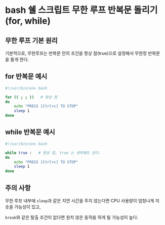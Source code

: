 # bash 쉘 스크립트 무한 루프 반복문 돌리기 (for, while)

## 무한 루프 기본 원리

기본적으로, 무한루프는 반복문 안의 조건을 항상 참(true)으로 설정해서 무한정 반복문을 돌게 한다.

## for 반복문 예시
```bash
#!/usr/bin/env bash

for (( ; ; ))   # 항상 참
do
    echo "PRESS [Ctrl+c] TO STOP"
    sleep 1
done
```

## while 반복문 예시
```bash
#!/usr/bin/env bash

while true :   # 항상 참, true 는 생략해도 된다.
do
    echo "PRESS [Ctrl+c] TO STOP"
    sleep 1
done
```

## 주의 사항

무한 루프 내부에 `sleep`과 같은 지연 시간을 주지 않는다면 CPU 사용량이 엄청나게 치솟을 가능성이 있고,

`break`와 같은 탈출 조건이 없다면 원치 않은 동작을 하게 될 가능성이 높다.
